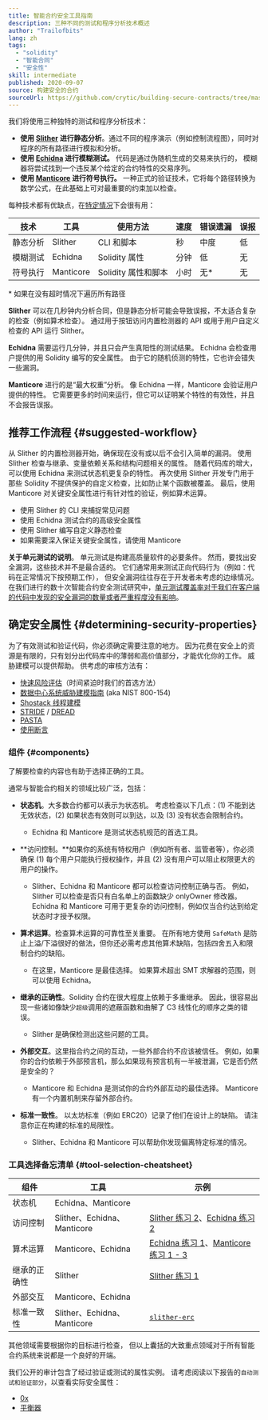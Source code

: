 ```yaml
---
title: 智能合约安全工具指南
description: 三种不同的测试和程序分析技术概述
author: "Trailofbits"
lang: zh
tags:
  - "solidity"
  - "智能合同"
  - "安全性"
skill: intermediate
published: 2020-09-07
source: 构建安全的合约
sourceUrl: https://github.com/crytic/building-secure-contracts/tree/master/program-analysis
---
```


我们将使用三种独特的测试和程序分析技术：

- **使用 [Slither](/developers/tutorials/how-to-use-slither-to-find-smart-contract-bugs/) 进行静态分析**。通过不同的程序演示（例如控制流程图），同时对程序的所有路径进行模拟和分析。
- **使用 [Echidna](/developers/tutorials/how-to-use-echidna-to-test-smart-contracts/) 进行模糊测试。** 代码是通过伪随机生成的交易来执行的， 模糊器将尝试找到一个违反某个给定的合约特性的交易序列。
- **使用 [Manticore](/developers/tutorials/how-to-use-manticore-to-find-smart-contract-bugs/) 进行符号执行。** 一种正式的验证技术，它将每个路径转换为数学公式，在此基础上可对最重要的约束加以检查。

每种技术都有优缺点，在[特定情况](#determining-security-properties)下会很有用：

| 技术   | 工具        | 使用方法           | 速度 | 错误遗漏  | 误报 |
| ---- | --------- | -------------- | -- | ----- | -- |
| 静态分析 | Slither   | CLI 和脚本        | 秒  | 中度    | 低  |
| 模糊测试 | Echidna   | Solidity 属性    | 分钟 | 低     | 无  |
| 符号执行 | Manticore | Solidity 属性和脚本 | 小时 | 无\* | 无  |

\* 如果在没有超时情况下遍历所有路径

**Slither** 可以在几秒钟内分析合同，但是静态分析可能会导致误报，不太适合复杂的检查（例如算术检查）。 通过用于按钮访问内置检测器的 API 或用于用户自定义检查的 API 运行 Slither。

**Echidna** 需要运行几分钟，并且只会产生真阳性的测试结果。 Echidna 会检查用户提供的用 Solidity 编写的安全属性。 由于它的随机侦测的特性，它也许会错失一些漏洞。

**Manticore** 进行的是“最大权重”分析。 像 Echidna 一样，Manticore 会验证用户提供的特性。 它需要更多的时间来运行，但它可以证明某个特性的有效性，并且不会报告误报。

## 推荐工作流程 {#suggested-workflow}

从 Slither 的内置检测器开始，确保现在没有或以后不会引入简单的漏洞。 使用 Slither 检查与继承、变量依赖关系和结构问题相关的属性。 随着代码库的增大，可以使用 Echidna 来测试状态机更复杂的特性。 再次使用 Slither 开发专门用于那些 Solidity 不提供保护的自定义检查，比如防止某个函数被覆盖。 最后，使用 Manticore 对关键安全属性进行有针对性的验证，例如算术运算。

- 使用 Slither 的 CLI 来捕捉常见问题
- 使用 Echidna 测试合约的高级安全属性
- 使用 Slither 编写自定义静态检查
- 如果需要深入保证关键安全属性，请使用 Manticore

**关于单元测试的说明**。 单元测试是构建高质量软件的必要条件。 然而，要找出安全漏洞，这些技术并不是最合适的。 它们通常用来测试正向代码行为（例如：代码在正常情况下按预期工作）， 但安全漏洞往往存在于开发者未考虑的边缘情况。 在我们进行的数十次智能合约安全测试研究中，[单元测试覆盖率对于我们在客户端的代码中发现的安全漏洞的数量或者严重程度没有影响](https://blog.trailofbits.com/2019/08/08/246-findings-from-our-smart-contract-audits-an-executive-summary/)。

## 确定安全属性 {#determining-security-properties}

为了有效测试和验证代码，你必须确定需要注意的地方。 因为花费在安全上的资源是有限的，只有划分出代码库中的薄弱和高价值部分，才能优化你的工作。 威胁建模可以提供帮助。 供考虑的审核方法有：

- [快速风险评估](https://infosec.mozilla.org/guidelines/risk/rapid_risk_assessment.html)（时间紧迫时我们的首选方法）
- [数据中心系统威胁建模指南](https://csrc.nist.gov/publications/detail/sp/800-154/draft) (aka NIST 800-154)
- [Shostack 线程建模](https://www.amazon.com/Threat-Modeling-Designing-Adam-Shostack/dp/1118809998)
- [STRIDE](https://wikipedia.org/wiki/STRIDE_(security)) / [DREAD](https://wikipedia.org/wiki/DREAD_(risk_assessment_model))
- [PASTA](https://wikipedia.org/wiki/Threat_model#P.A.S.T.A.)
- [使用断言](https://blog.regehr.org/archives/1091)

### 组件 {#components}

了解要检查的内容也有助于选择正确的工具。

通常与智能合约相关的领域比较广泛，包括：

- **状态机**。大多数合约都可以表示为状态机。 考虑检查以下几点：(1) 不能到达无效状态，(2) 如果状态有效则可以到达，以及 (3) 没有状态会限制合约。

  - Echidna 和 Manticore 是测试状态机规范的首选工具。

- **访问控制。**如果你的系统有特权用户（例如所有者、监管者等），你必须确保 (1) 每个用户只能执行授权操作，并且 (2) 没有用户可以阻止权限更大的用户的操作。

  - Slither、Echidna 和 Manticore 都可以检查访问控制正确与否。 例如，Slither 可以检查是否只有白名单上的函数缺少 onlyOwner 修改器。 Echidna 和 Manticore 可用于更复杂的访问控制，例如仅当合约达到给定状态时才授予权限。

- **算术运算**。检查算术运算的可靠性至关重要。 在所有地方使用 `SafeMath` 是防止上溢/下溢很好的做法，但你还必需考虑其他算术缺陷，包括四舍五入和限制合约的缺陷。

  - 在这里，Manticore 是最佳选择。 如果算术超出 SMT 求解器的范围，则可以使用 Echidna。

- **继承的正确性**。Solidity 合约在很大程度上依赖于多重继承。 因此，很容易出现一些诸如像缺少`超级`调用的遮蔽函数和曲解了 C3 线性化的顺序之类的错误。

  - Slither 是确保检测出这些问题的工具。

- **外部交互**。这里指合约之间的互动，一些外部合约不应该被信任。 例如，如果你的合约依赖于外部预言机，那么如果现有预言机有一半被泄漏，它是否仍然是安全的？

  - Manticore 和 Echidna 是测试你的合约外部互动的最佳选择。 Manticore 有一个内置机制来存留外部合约。

- **标准一致性**。 以太坊标准（例如 ERC20）记录了他们在设计上的缺陷。 请注意你正在构建的标准的局限性。
  - Slither、Echidna 和 Manticore 可以帮助你发现偏离特定标准的情况。

### 工具选择备忘清单 {#tool-selection-cheatsheet}

| 组件     | 工具                        | 示例                                                                                                                                                                                                                                                |
| ------ | ------------------------- | ------------------------------------------------------------------------------------------------------------------------------------------------------------------------------------------------------------------------------------------------- |
| 状态机    | Echidna、Manticore         |                                                                                                                                                                                                                                                   |
| 访问控制   | Slither、Echidna、Manticore | [Slither 练习 2](https://github.com/crytic/building-secure-contracts/blob/master/program-analysis/slither/exercise2.md)、[Echidna 练习 2](https://github.com/crytic/building-secure-contracts/blob/master/program-analysis/echidna/Exercise-2.md)      |
| 算术运算   | Manticore、Echidna         | [Echidna 练习 1](https://github.com/crytic/building-secure-contracts/blob/master/program-analysis/echidna/Exercise-1.md)、[Manticore 练习 1 - 3](https://github.com/crytic/building-secure-contracts/tree/master/program-analysis/manticore/exercises) |
| 继承的正确性 | Slither                   | [Slither 练习 1](https://github.com/crytic/building-secure-contracts/blob/master/program-analysis/slither/exercise1.md)                                                                                                                             |
| 外部交互   | Manticore、Echidna         |                                                                                                                                                                                                                                                   |
| 标准一致性  | Slither、Echidna、Manticore | [`slither-erc`](https://github.com/crytic/slither/wiki/ERC-Conformance)                                                                                                                                                                           |

其他领域需要根据你的目标进行检查， 但以上囊括的大致重点领域对于所有智能合约系统来说都是一个良好的开端。

我们公开的审计包含了经过验证或测试的属性实例。 请考虑阅读以下报告的`自动测试和验证部分`，以查看实际安全属性：

- [0x](https://github.com/trailofbits/publications/blob/master/reviews/0x-protocol.pdf)
- [平衡器](https://github.com/trailofbits/publications/blob/master/reviews/BalancerCore.pdf)
